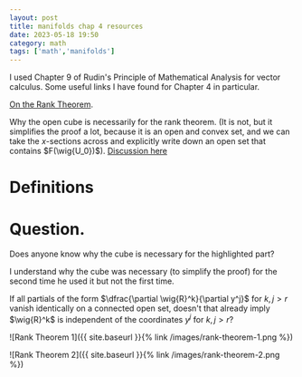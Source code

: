 ```yaml
---
layout: post
title: manifolds chap 4 resources
date: 2023-05-18 19:50
category: math
tags: ['math','manifolds']
---
```

I used Chapter 9 of Rudin's Principle of Mathematical Analysis for vector calculus. Some useful links I have found for Chapter 4 in particular.

[On the Rank Theorem](https://math.stackexchange.com/questions/2508104/rank-theorem-on-manifolds?rq=1). 

Why the open cube is necessarily for the rank theorem. (It is not, but it simplifies the proof a lot, because it is an open and convex set, and we can take the  $x$-sections across and explicitly write down an open set that contains $F(\wig{U_0})$). [Discussion here](https://math.stackexchange.com/questions/3029464/question-about-proof-of-the-rank-theorem-from-lees-smooth-manifolds)


# Definitions


# Question.
Does anyone know why the cube is necessary for the highlighted part?

I understand why the cube was necessary (to simplify the proof) for the second time he used it but not the first time. 

If all partials of the form $\dfrac{\partial \wig{R}^k}{\partial y^j}$ for $k,j>r$ vanish identically on a connected open set, doesn't that already imply $\wig{R}^k$ is independent of the coordinates $y^j$ for $k,j>r$?

![Rank Theorem 1]({{ site.baseurl }}{% link /images/rank-theorem-1.png %})

![Rank Theorem 2]({{ site.baseurl }}{% link /images/rank-theorem-2.png %})